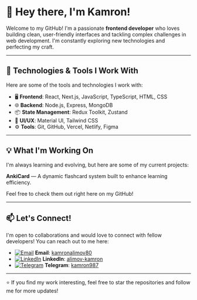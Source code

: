 # 👋 Hey there, I'm Kamron!

Welcome to my GitHub! I'm a passionate **frontend developer** who loves building clean, user-friendly interfaces and tackling complex challenges in web development. I'm constantly exploring new technologies and perfecting my craft.

---

## 🚀 Technologies & Tools I Work With

Here are some of the tools and technologies I work with:

- 🖥️ **Frontend**: React, Next.js, JavaScript, TypeScript, HTML, CSS
- 🌐 **Backend**: Node.js, Express, MongoDB
- 📦 **State Management**: Redux Toolkit, Zustand
- 🎨 **UI/UX**: Material UI, Tailwind CSS
- ⚙️ **Tools**: Git, GitHub, Vercel, Netlify, Figma

---

## 💡 What I'm Working On

I'm always learning and evolving, but here are some of my current projects:

 **AnkiCard** — A dynamic flashcard system built to enhance learning efficiency.

Feel free to check them out right here on my GitHub!

---


## 📫 Let's Connect!

I'm open to collaborations and would love to connect with fellow developers! You can reach out to me here:

- [![Email](https://img.shields.io/badge/Email-D14836?style=for-the-badge&logo=gmail&logoColor=white)](mailto:kamronalimov80@gmail.com) **Email**: [kamronalimov80](mailto:kamronalimov80@gmail.com)
- [![LinkedIn](https://img.shields.io/badge/LinkedIn-0077B5?style=for-the-badge&logo=linkedin&logoColor=white)](https://linkedin.com/in/yourprofile) **LinkedIn**: [alimov-kamron](https://www.linkedin.com/in/alimov-kamron/)
- [![Telegram](https://img.shields.io/badge/Telegram-2CA5E0?style=for-the-badge&logo=telegram&logoColor=white)](https://t.me/kamron987) **Telegram**: [kamron987](https://t.me/kamron987)

---


⭐ If you find my work interesting, feel free to star the repositories and follow me for more updates!
